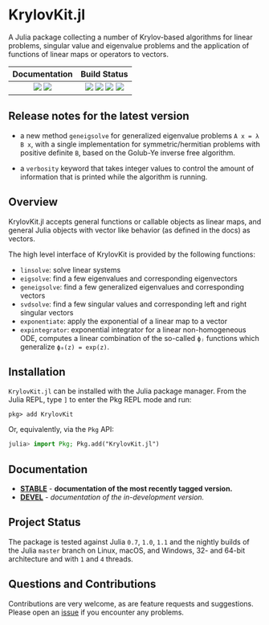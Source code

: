 # KrylovKit.jl

A Julia package collecting a number of Krylov-based algorithms for linear problems, singular
value and eigenvalue problems and the application of functions of linear maps or operators
to vectors.


| **Documentation** | **Build Status** |
|:-----------------:|:----------------:|
| [![][docs-stable-img]][docs-stable-url] [![][docs-dev-img]][docs-dev-url] | [![][travis-img]][travis-url] [![][appveyor-img]][appveyor-url] [![][codecov-img]][codecov-url] [![][coveralls-img]][coveralls-url] |

## Release notes for the latest version

*   a new method `geneigsolve` for generalized eigenvalue problems ``A x = λ B x``, with a
    single implementation for symmetric/hermitian problems with positive definite `B`, based
    on the Golub-Ye inverse free algorithm.

*   a `verbosity` keyword that takes integer values to control the amount of information
    that is printed while the algorithm is running.

## Overview
KrylovKit.jl accepts general functions or callable objects as linear maps, and general Julia
objects with vector like behavior (as defined in the docs) as vectors.

The high level interface of KrylovKit is provided by the following functions:
*   `linsolve`: solve linear systems
*   `eigsolve`: find a few eigenvalues and corresponding eigenvectors
*   `geneigsolve`: find a few generalized eigenvalues and corresponding vectors
*   `svdsolve`: find a few singular values and corresponding left and right singular vectors
*   `exponentiate`: apply the exponential of a linear map to a vector
*   `expintegrator`: exponential integrator for a linear non-homogeneous ODE, computes a
    linear combination of the so-called `ϕⱼ` functions which generalize `ϕ₀(z) = exp(z)`.

## Installation
`KrylovKit.jl` can be installed with the Julia package manager.
From the Julia REPL, type `]` to enter the Pkg REPL mode and run:
```
pkg> add KrylovKit
```

Or, equivalently, via the `Pkg` API:
```julia
julia> import Pkg; Pkg.add("KrylovKit.jl")
```

## Documentation

-   [**STABLE**][docs-stable-url] - **documentation of the most recently tagged version.**
-   [**DEVEL**][docs-dev-url] - *documentation of the in-development version.*

## Project Status

The package is tested against Julia `0.7`, `1.0`, `1.1` and the nightly builds of the Julia `master` branch on Linux, macOS, and Windows, 32- and 64-bit architecture and with `1` and `4` threads.

## Questions and Contributions

Contributions are very welcome, as are feature requests and suggestions. Please open an [issue][issues-url] if you encounter any problems.


[docs-dev-img]: https://img.shields.io/badge/docs-dev-blue.svg
[docs-dev-url]: https://Jutho.github.io/KrylovKit.jl/latest

[docs-stable-img]: https://img.shields.io/badge/docs-stable-blue.svg
[docs-stable-url]: https://Jutho.github.io/KrylovKit.jl/stable

[travis-img]: https://travis-ci.org/Jutho/KrylovKit.jl.svg?branch=master
[travis-url]: https://travis-ci.org/Jutho/KrylovKit.jl

[appveyor-img]: https://ci.appveyor.com/api/projects/status/github/Jutho/KrylovKit.jl?svg=true&branch=master
[appveyor-url]: https://ci.appveyor.com/project/Jutho/krylovkit-jl/branch/master

[codecov-img]: https://codecov.io/gh/Jutho/KrylovKit.jl/branch/master/graph/badge.svg
[codecov-url]: https://codecov.io/gh/Jutho/KrylovKit.jl

[coveralls-img]: https://coveralls.io/repos/github/Jutho/KrylovKit.jl/badge.svg?branch=master
[coveralls-url]: https://coveralls.io/github/Jutho/KrylovKit.jl

[issues-url]: https://github.com/Jutho/KrylovKit.jl/issues
